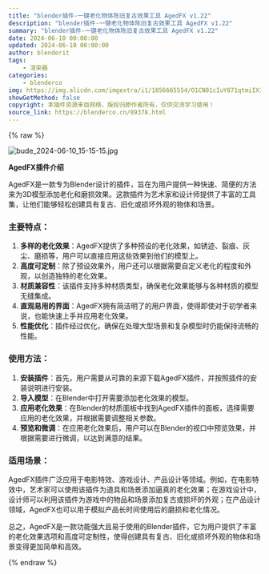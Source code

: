 ```yaml
---
title: "blender插件-一键老化物体陈旧复古效果工具 AgedFX v1.22"
description: "blender插件-一键老化物体陈旧复古效果工具 AgedFX v1.22"
summary: "blender插件-一键老化物体陈旧复古效果工具 AgedFX v1.22"
date: 2024-06-10 00:00:00
updated: 2024-06-10 00:00:00
author: blenderit
tags: 
    - 渲染器
categories:
    - blenderco
img: https://img.alicdn.com/imgextra/i1/1856665554/O1CN01cIuY871qtmiIX1Oyq_!!1856665554.jpg
showGetMethod: false
copyright: 本插件资源来自网络，版权归原作者所有，仅供交流学习使用！
source_link: https://blenderco.cn/89378.html
---
```


{% raw %}
<p><img src="https://img.alicdn.com/imgextra/i1/1856665554/O1CN01cIuY871qtmiIX1Oyq_!!1856665554.jpg" alt="bude_2024-06-10_15-15-15.jpg"></p><p><strong>AgedFX插件介绍</strong></p><p>AgedFX是一款专为Blender设计的插件，旨在为用户提供一种快速、简便的方法来为3D模型添加老化和磨损效果。这款插件为艺术家和设计师提供了丰富的工具集，让他们能够轻松创建具有复古、旧化或损坏外观的物体和场景。</p><h3>主要特点：</h3><ol>
<li><strong>多样的老化效果</strong>：AgedFX提供了多种预设的老化效果，如锈迹、裂痕、灰尘、磨损等，用户可以直接应用这些效果到他们的模型上。</li>
<li><strong>高度可定制</strong>：除了预设效果外，用户还可以根据需要自定义老化的程度和外观，以创造独特的老化效果。</li>
<li><strong>材质兼容性</strong>：该插件支持多种材质类型，确保老化效果能够与各种材质的模型无缝集成。</li>
<li><strong>直观易用的界面</strong>：AgedFX拥有简洁明了的用户界面，使得即使对于初学者来说，也能快速上手并应用老化效果。</li>
<li><strong>性能优化</strong>：插件经过优化，确保在处理大型场景和复杂模型时仍能保持流畅的性能。</li>
</ol><h3>使用方法：</h3><ol>
<li><strong>安装插件</strong>：首先，用户需要从可靠的来源下载AgedFX插件，并按照插件的安装说明进行安装。</li>
<li><strong>导入模型</strong>：在Blender中打开需要添加老化效果的模型。</li>
<li><strong>应用老化效果</strong>：在Blender的材质面板中找到AgedFX插件的面板，选择需要应用的老化效果，并根据需要调整相关参数。</li>
<li><strong>预览和微调</strong>：在应用老化效果后，用户可以在Blender的视口中预览效果，并根据需要进行微调，以达到满意的结果。</li>
</ol><h3>适用场景：</h3><p>AgedFX插件广泛应用于电影特效、游戏设计、产品设计等领域。例如，在电影特效中，艺术家可以使用该插件为道具和场景添加逼真的老化效果；在游戏设计中，设计师可以利用该插件为游戏中的物品和场景添加复古或损坏的外观；在产品设计领域，AgedFX也可以用于模拟产品长时间使用后的磨损和老化情况。</p><p>总之，AgedFX是一款功能强大且易于使用的Blender插件，它为用户提供了丰富的老化效果选项和高度可定制性，使得创建具有复古、旧化或损坏外观的物体和场景变得更加简单和高效。</p>
<div style="display: none">blenderco</div>
{% endraw %}